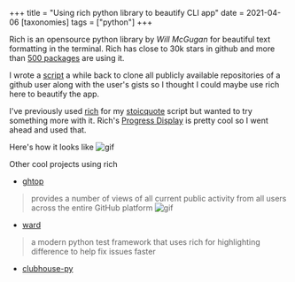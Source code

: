 +++
title = "Using rich python library to beautify CLI app"
date = 2021-04-06
[taxonomies]
tags = ["python"]
+++

Rich is an opensource python library by *Will McGugan* for beautiful text formatting in the terminal. Rich has close to 30k stars in github and more than [500 packages](https://github.com/willmcgugan/rich/network/dependents?dependent_type=PACKAGE&package_id=UGFja2FnZS02OTk5NjU1NDU%3D) are using it.

<!-- more -->

 I wrote a [script](https://github.com/neelabalan/gca) a while back to clone all publicly available repositories of a github user along with the user's gists so I thought I could maybe use rich here to beautify the app.

I've previously used [rich](https://github.com/willmcgugan/rich) for my [stoicquote](https://github.com/neelabalan/stoicquote) script but wanted to try something more with it. Rich's [Progress Display](https://rich.readthedocs.io/en/latest/progress.html) is pretty cool so I went ahead and used that.

Here's how it looks like 
![gif](https://i.imgur.com/3UJQech.gif)


Other cool projects using rich

- [ghtop](https://github.com/nat/ghtop) 
> provides a number of views of all current public activity from all users across the entire GitHub platform
![gif](https://user-images.githubusercontent.com/1483922/105071141-0c3ea580-5a39-11eb-8808-34952c0bf26d.gif)

- [ward](https://github.com/darrenburns/ward) 
> a modern python test framework that uses rich for highlighting difference to help fix issues faster

- [clubhouse-py](https://github.com/stypr/clubhouse-py)
